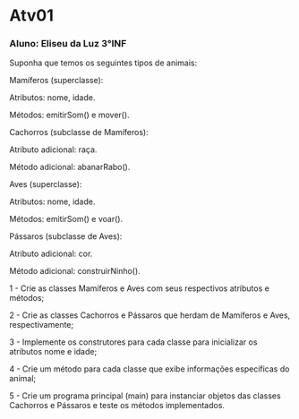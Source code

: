 # Atv01
### Aluno: Eliseu da Luz 3°INF

Suponha que temos os seguintes tipos de animais:

Mamíferos (superclasse):

Atributos: nome, idade.

Métodos: emitirSom() e mover().

Cachorros (subclasse de Mamíferos):

Atributo adicional: raça.

Método adicional: abanarRabo().

Aves (superclasse):

Atributos: nome, idade.

Métodos: emitirSom() e voar().

Pássaros (subclasse de Aves):

Atributo adicional: cor.

Método adicional: construirNinho().

1 - Crie as classes Mamíferos e Aves com seus respectivos atributos e métodos;

2 - Crie as classes Cachorros e Pássaros que herdam de Mamíferos e Aves, respectivamente;

3 - Implemente os construtores para cada classe para inicializar os atributos nome e idade;

4 - Crie um método para cada classe que exibe informações específicas do animal;

5 - Crie um programa principal (main) para instanciar objetos das classes Cachorros e Pássaros e teste os métodos implementados.
